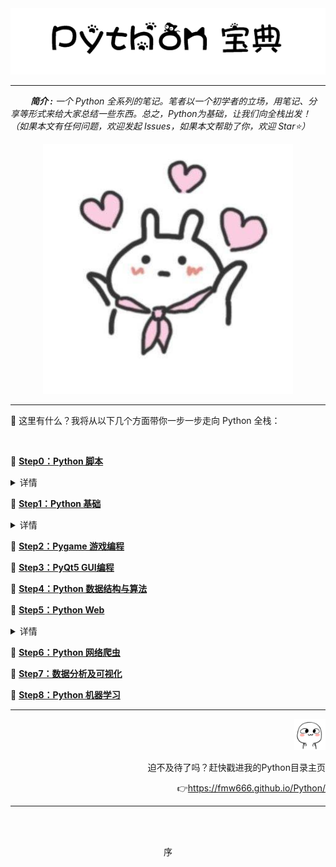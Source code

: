 <div align="center">
    <img src="pics/tit.png">
</div>

---

&ensp;&ensp;&ensp;&ensp; ***简介 :** 一个 Python 全系列的笔记。笔者以一个初学者的立场，用笔记、分享等形式来给大家总结一些东西。总之，Python为基础，让我们向全栈出发！（如果本文有任何问题，欢迎发起 Issues，如果本文帮助了你，欢迎 Star⭐）*

<div align="center">
    <img src="https://github.com/fmw666/Python/blob/master/pics/cute1.jpg" width=400>
</div>

---

💌 这里有什么？我将从以下几个方面带你一步一步走向 Python 全栈：

<br>

📖 **[Step0：Python 脚本](step0-Python-Script)**

<details>
    <summary>详情</summary>
    <ul>
        <li></li>
    </ul>
</details>

📖 **[Step1：Python 基础](step1-Python-basis)**

<details>
    <summary>详情</summary>
    <ul>
        <li></li>
        <li>正则表达式（Regular Expression, RE）</li>
    </ul>
</details>

📖 **[Step2：Pygame 游戏编程](step2-Pygame)**

📖 **[Step3：PyQt5 GUI编程](step3-PyQt5-GUI)**

📖 **[Step4：Python 数据结构与算法](step4-Algorithm)**

📖 **[Step5：Python Web](step5-Python-web)**

<details>
    <summary>详情</summary>
    <ul>
        <li>（前导知识点：前端 / 计算机网络）</li>
        <li>正则表达式（Regular Expression, RE）</li>
    </ul>
</details>

📖 **[Step6：Python 网络爬虫](step6-Crawl)**

📖 **[Step7：数据分析及可视化](step7-Data-Analysis)**

📖 **[Step8：Python 机器学习](step8-Machine-Learning)**

---

<div align="right">
    <img src="https://github.com/fmw666/Python/blob/master/pics/emoj.gif?raw=true" width="50">
    <br>
    <p>迫不及待了吗？赶快戳进我的Python目录主页</p>
    <p>👉<a href="https://fmw666.github.io/Python/">https://fmw666.github.io/Python/</a></p>
</div>

---

<br><br>
<div align="center">
    序
</div>


